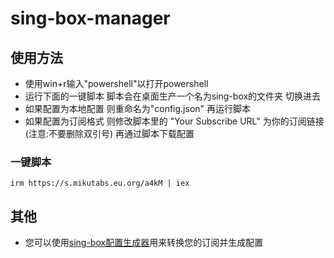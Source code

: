 # sing-box-manager

## 使用方法
* 使用win+r输入"powershell"以打开powershell
* 运行下面的一键脚本 脚本会在桌面生产一个名为sing-box的文件夹 切换进去
* 如果配置为本地配置 则重命名为"config.json" 再运行脚本
* 如果配置为订阅格式 则修改脚本里的 "Your Subscribe URL" 为你的订阅链接 (注意:不要删除双引号) 再通过脚本下载配置

### 一键脚本
```
irm https://s.mikutabs.eu.org/a4kM | iex
```

## 其他
- 您可以使用[sing-box配置生成器](https://github.com/Toperlock/sing-box-subscribe)用来转换您的订阅并生成配置
